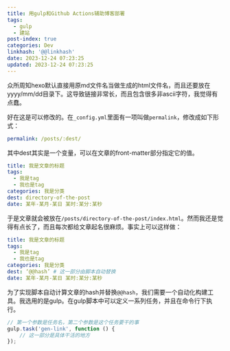 ```yaml
---
title: 用gulp和Github Actions辅助博客部署
tags:
  - gulp
  - 建站
post-index: true
categories: Dev
linkhash: '@@linkhash'
date: 2023-12-24 07:23:25
updated: 2023-12-24 07:23:25
---
```


众所周知hexo默认直接用原md文件名当做生成的html文件名，而且还要放在yyyy/mm/dd目录下。这导致链接非常长，而且包含很多非ascii字符，我觉得有点蠢。

好在这是可以修改的。在`_config.yml`里面有一项叫做`permalink`，修改成如下形式：

```yaml
permalink: /posts/:dest/
```

其中dest其实是一个变量，可以在文章的front-matter部分指定它的值。

```yaml
title: 我是文章的标题
tags:
  - 我是tag
  - 我也是tag
categories: 我是分类
dest: directory-of-the-post
date: 某年-某月-某日 某时:某分:某秒
```

于是文章就会被放在`/posts/directory-of-the-post/index.html`。然而我还是觉得有点长了，而且每次都给文章起名很麻烦。事实上可以这样做：

```yaml
title: 我是文章的标题
tags:
  - 我是tag
  - 我也是tag
categories: 我是分类
dest: ‘@@hash’ # 这一部分由脚本自动替换
date: 某年-某月-某日 某时:某分:某秒
```

为了实现脚本自动计算文章的hash并替换`@@hash`，我们需要一个自动化构建工具。我选用的是gulp。在gulp脚本中可以定义一系列任务，并且在命令行下执行。

```javascript
// 第一个参数是任务名，第二个参数是这个任务要干的事
gulp.task('gen-link', function () {
    // 这一部分是具体干活的地方
});
```